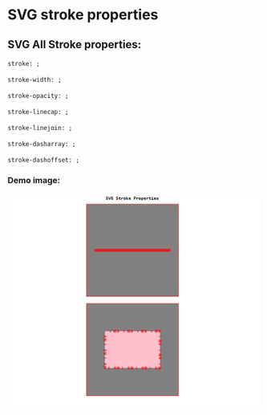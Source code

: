 # SVG stroke properties

## SVG All Stroke properties:

    stroke: ;

    stroke-width: ;

    stroke-opacity: ;

    stroke-linecap: ;

    stroke-linejoin: ;

    stroke-dasharray: ;

    stroke-dashoffset: ;

### Demo image:

<img src="./demo.png">